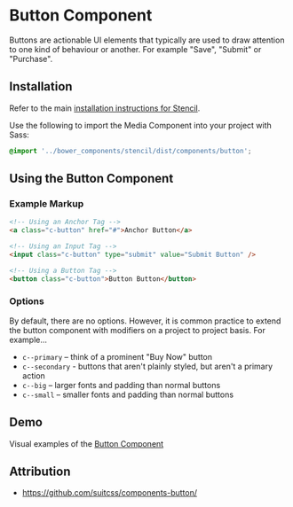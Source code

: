 # Button Component

Buttons are actionable UI elements that typically are used to draw attention to one kind of behaviour or another. For example "Save", "Submit" or "Purchase".


## Installation

Refer to the main [installation instructions for Stencil](https://github.com/mobify/stencil#installation).

Use the following to import the Media Component into your project with Sass:

```scss
@import '../bower_components/stencil/dist/components/button';
```


## Using the Button Component


### Example Markup

```html
<!-- Using an Anchor Tag -->
<a class="c-button" href="#">Anchor Button</a>

<!-- Using an Input Tag -->
<input class="c-button" type="submit" value="Submit Button" />

<!-- Using a Button Tag -->
<button class="c-button">Button Button</button>
```


### Options

By default, there are no options. However, it is common practice to extend the button component with modifiers on a project to project basis. For example...

* `c--primary` – think of a prominent "Buy Now" button
* `c--secondary` - buttons that aren't plainly styled, but aren't a primary action
* `c--big` – larger fonts and padding than normal buttons
* `c--small` – smaller fonts and padding than normal buttons


## Demo

Visual examples of the [Button Component](https://mobify.github.io/stencil/visual/components/button/index.html)


## Attribution

- https://github.com/suitcss/components-button/
